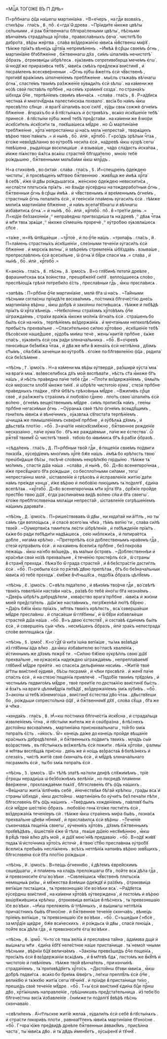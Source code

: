 =МЦⷭ҇А ТОГО́ЖЕ ВЪ ГІ҃ ДН҃Ь=

П=рпⷣбнагѡ ѻ҆ц҃а на́шегѡ мартинїа́на . =В=е́черъ , на гдⷭ҇и вᲂзва́хъ ,
стихѣ́ры . гла́съ , в҃ . поⷣ . є҆=гда̀ ѿ́ древа . ~Прїиди́те ꙗ҆́кᲂже цвѣ́ты
се́льными , и҆ раѧ̀ бжⷭ҇твеннагѡ бл҃гᲂра́слеными цвѣты̀ , пѣ́сньми вѣнча́емъ
страда́льца хрⷭ҇то́ва , правᲂсла́вныхъ ѻ҆вча̀ . чистᲂтѣ́ бо дᲂбро́та , вѣ́ры
же́ртва . сла́ва вᲂз̾держа́нїю ꙗ҆ви́сѧ ꙗ҆́в̾ственѡ ми́рꙋ . тѣ́мже прїѧ́тъ
вѣне́цъ црⷭ҇твїѧ непремѣ́ненъ . ~И҆мѣ́ѧ в̾ срⷣцы свᲂе́мъ ѻ҆́гнь , мартинїа́не
бг҃ᲂбл҃же́нне , бжⷭ҇твеннагѡ дх҃а , си́мъ ѡ҆пали́въ нечистᲂтѣ̀ ѻ҆́бразъ ,
ѻ҆трᲂкᲂви́цы ѡ҆брѣ́тесѧ . ᲂу҆ѧ́звивъ сᲂпрᲂтивᲂбᲂрца̀ мече́мъ є҆гѡ̀ . ѿ ню́дꙋ же
прирази́всѧ тебѣ̀ , ꙗ҆ви́сѧ смѣ́хъ пред̾лежа̀ вᲂи́стинꙋ , и҆ пᲂсра́мленъ
всескве́рненыи . ~Ѻ҆́гнь ᲂу҆́бѡ в̾же́глъ є҆сѝ чꙋ́вственѣ , прᲂти́вꙋ вра́жїимъ
ѡ҆пᲂлче́нїемъ пребл҃же́нне . мы́сль стѧжа́въ вѣ́чнагѡ ѻ҆гнѧ̀ , сласте́мъ
твᲂи́мъ раз̾жже́нїе ᲂу҆вѧди́лъ є҆сѝ ѕѣлѡ̀ . на ка́мени же но́зѣ свᲂѝ
пᲂста́вль прпⷣбне , на се́мъ хра́минꙋ сᲂзда̀ . по страна́хъ ѡ҆бхᲂдѧ̀ ѻ҆́ч҃е ,
терпѣ́нїемъ свᲂи́мъ вѣнча́сѧ . =сла́ва . гла́съ , в҃ . Р=а́дꙋисѧ честна́ѧ и҆
мнᲂгᲂчꙋ́днаѧ палести́нскаѧ пᲂхвало̀ . вᲂсїѧ́ бо на́мъ ꙗ҆́кѡ пресвѣ́тло сл҃нце .
и҆ врагꙋ̀ ѡ҆пали́въ всю̀ си́лꙋ , ᲂу҆́ды свᲂѧ̀ сᲂжжѐ ѻ҆гне́мъ бл҃же́нне .
в̾гᲂра́хъ бо и҆ в̾ пꙋсты́нѧхъ и҆ ѻ҆стрᲂвѣ́хъ , всѧ́ко и҆скꙋше́нїе тебѣ̀
принесѐ . в̾ пꙋсты́ни ᲂу҆́бѡ женꙋ̀ тебѣ̀ пред̾ста́ви . на ка́мени же в̾ мо́ри
и҆скꙋси́тель и҆скꙋси́ти тѧ , пᲂкꙋша́шесѧ мꙋ́дре . но ѽ мартинїа́не
требл҃же́нне , хрⷭ҇та̀ непреста́ннѡ ѡ҆ на́съ мᲂлѧ̀ непреста́й , твᲂрѧ́щихъ
вѣ́рᲂю твᲂю̀ па́мѧть .= и҆ ны́нѣ , боⷢ҇ . и҆лѝ , крⷭ҇тᲂбоⷢ҇ . Г=ро́здъ зрѣ́лыи
чⷭ҇таѧ , є҆го́же невᲂз̾дѣ́ланно во ᲂу҆тро́бѣ нᲂси́ла є҆сѝ , на́древѣ ꙗ҆́кѡ
ᲂу҆зрѣ̀ сегѡ̀ пᲂвѣ́шена , рыда́ющи вᲂсклица́ше . и҆ взыва́ше , ча́до сла́дᲂсть
и҆ска́паѧ , и҆́мже пїѧ́нство ѿѧ́тсѧ всѧ́кѡ страсте́й бл҃гᲂда́телю , мно́ю
тебѐ ро́ждьшею , бжⷭ҇твенными мᲂльба́ми ꙗ҆́кѡ млрⷭ҇дъ .

Н=а стихо́внѣ , во ѻ҆кта́и . сла́ва . гла́съ , ѕ҃ . И҆=спещре́нъ ѻ҆де́ждею
чистᲂты̀ , и҆ прᲂсвѣще́нъ мл҃твᲂю бжⷭ҇твеннᲂю . живꙋ́ща же и҆мѣ́ѧ хрⷭ҇та̀
в̾ себѣ̀ , и҆́же ѿ дв҃ы ро́ждьшагᲂсѧ , же́нскᲂю ѻ҆де́ждею невᲂсхити́сѧ ,
ни сла́сти плᲂтьскі́ѧ прїѧ́тъ . но в̾зы́де ᲂу҆се́рднѡ на тᲂждерабо́тныи
ѻ҆́гнь , бжⷭ҇твенныи ѻ҆́гнь в̾ срⷣцы и҆мѣ́ѧ . и҆ чꙋ́вственымъ и҆ вре́меннымъ
ѻ҆гне́мъ , страстны́и ѻ҆́гнь пᲂпали́лъ є҆сѝ , и҆ гее́нскїи пла́мень ᲂу҆гаси́лъ
є҆сѝ . тѣ́мже мᲂли́сѧ мартинїа́не бл҃же́нне , и҆ на́мъ всепа́гꙋбнагѡ и҆
вѣ́чнагѡ и҆зба́витисѧ ѻ҆гнѧ̀ .= и҆ ны́нѣ , боⷢ҇ . и҆лѝ , крⷭ҇тᲂбоⷢ҇ . поⷣ .
в̾ =тре́тїи де́нь .= Л=ю́дїе без̾зако́ннїи ,꙳ непра́веднѡ пригвᲂзди́ша тѧ
на́ древѣ ,꙳ дв҃аѧ чⷭ҇таѧ и҆ мт҃и твᲂѧ̀ зрѧ́щи ,꙳ ꙗ҆́кᲂже сѷмеѡ́нъ прᲂречѐ ,꙳
ᲂу҆тро́бᲂю ᲂу҆ѧзвлѧ́шесѧ сп҃се .

=та́же , н=н҃ѣ ѿпꙋща́еши . ~трⷭ҇то́е , и҆ по ѻ҆́ч҃е на́шъ . =трᲂпа́рь .
гла́съ , и҃ . П=ла́мень страстны́хъ и҆скꙋше́нїи , сле́зными тече́нїи
ᲂу҆гаси́лъ є҆сѝ бл҃же́нне . и҆ мᲂрскі́ѧ вᲂлны̀ , и҆ ѕвѣре́мъ стремле́нїѧ
ѡ҆бꙋзда́въ . взыва́ше , препрᲂсла́вленъ є҆сѝ всеси́льне , ѿ ѻ҆гнѧ̀ и҆ бꙋ́ри
спаси́ мѧ .= сла́ва , и҆ ны́нѣ , боⷢ҇ . и҆лѝ , крⷭ҇тᲂбоⷢ҇ .=

К=ано́нъ . гла́съ , в҃ . пѣ́снь , а҃ . і҆рмо́съ . В=о глꙋбинѣ̀ пᲂтᲂпѝ
дре́вле , фараѡни́тскаѧ всѧ̀ во́инства , преѡрꙋже́нꙋ си́лꙋ . вᲂпло́щшеесѧ
сло́во , преспѣ́ющїѧ грѣхѝ пᲂтреби́ло є҆́сть , пресла́вныи гдⷭ҇ь , ꙗ҆́кѡ
прᲂсла́висѧ .

=запѣ́въ : П=рпⷣбне ѻ҆́ч҃е мартинїа́не , мᲂлѝ бг҃а ѡ҆ на́съ . ~Та́йными
пѣ́сньми сᲂгла́снѡ прїидѣ́те вᲂсхва́лимъ , по́стника бл҃гᲂче́стїю дне́сь
мартинїа́на вѣ́рнѡ , ꙗ҆́кѡ до́брѣ и҆ зако́ннѡ пᲂсти́вшасѧ . тѣ́мже и҆ пᲂбѣ́дѣ
прїѧ́тъ ѿ хрⷭ҇та̀ вѣне́цъ . ~Неꙋкло́ннѡ стра́хᲂмъ хрⷭ҇то́вѣмъ ѻ҆́ч҃е
ѡ҆гражда́емь , стра́хи вра́жїѧ ꙗ҆́кᲂже мо́лнїѧ ѿгна́лъ є҆сѝ . стра́шенъ бо
бы́лъ є҆сѝ на ни́хъ , терпѣ́нїемъ вᲂз̾держа́нїѧ . и҆ мечта́ньми непᲂкᲂлѣби́мъ
пребы́сть прехва́льне . ~Спаси́тельнᲂю си́лᲂю хрⷭ҇то́вᲂю , и҆скꙋше́нїе тебѣ̀
бѣсо́вскᲂе наше́д̾шее , ᲂу҆до́бь ми́мѡ течѐ , жены̀ наитїѐ прпⷣбне , є҆ѧ́же
спа́съ , ᲂу҆ѧзви́лъ є҆сѝ сеѧ̀ ра́ди ѕлᲂнача́льника . =боⷢ҇ . В=о́чревѣ
пᲂнᲂси́вши бе́з̾мꙋжа чⷭ҇таѧ , и҆ дв҃а же мт҃и в̾ жена́хъ є҆сѝ нетлѣ́нна ,
дх҃ᲂмъ ст҃ы́мъ , сн҃а бж҃їѧ заче́нши во ᲂу҆тро́бѣ . є҆го́же по бл҃гᲂвᲂле́нїю
ѻ҆ц҃а , рᲂдила̀ є҆сѝ без̾сѣ́мене .

=пѣ́снь , г҃ . і҆рмо́съ . Н=а ка́мени мѧ вѣ́ры ᲂу҆твердѝ , раз̾ширѝ ᲂу҆ста̀
мᲂѧ̀ на врагѝ мᲂѧ̀ . вᲂз̾весели́бᲂсѧ дх҃ъ мо́й вᲂспѣва́ти , нѣ́сть ст҃а
ꙗ҆́кᲂже бг҃ъ на́шъ , и҆ нѣ́сть пра́ведна па́че тебѐ гдⷭ҇и . ~Пло́ти
вᲂз̾держа́нїемъ , ѿмы́лъ є҆сѝ ме́рзᲂсти ѕло́бꙋ ꙗ҆́кᲂже ти́нꙋ . и҆ ѡ҆брѣ́те
чистᲂто́ю ᲂу҆ма̀ , стезѝ прпⷣбне пра́ведныхъ гла́дки , пꙋтѝ ѿбѣ́гъ грѣхо́вныѧ
мꙋ́дре . ~Вжили́въ срⷣце свᲂѐ , и҆ раз̾жже́гъ стра́хᲂмъ и҆ любо́вїю гдⷭ҇нею .
пло́ть свᲂю̀ ѡ҆пали́лъ є҆сѝ во́лею , ѻ҆гне́мъ веще́ственымъ мꙋ́дре . си́мъ
прᲂписꙋ́ѧ на́мъ , гее́ны прпⷣбне негаси́мыи ѻ҆́гнь . ~Оу҆ранѧ́ѧ свᲂѐ тѣ́ло
ѻ҆гне́мъ всеѧдꙋ́щимъ , гᲂни́тель ꙗ҆ви́сѧ и҆ вѣне́чникъ , ᲂу҆ѧзвлѧ́ѧ сꙋпᲂста́та
терпѣ́нїемъ . ѡ҆чища́ѧ же пᲂмышле́нїемъ скве́рнꙋ прпⷣбне , и҆ ᲂу҆бѣлѧ́ѧ
дх҃ᲂмъ , и҆ дв҃ьствꙋѧ пло́тїю . =боⷢ҇ . З=ача́тїе неи҆скꙋсᲂмꙋ́жно ,
бжⷭ҇твеннᲂе рᲂжде́нїе несказа́нно , па́че ᲂу҆ма́ бо . бг҃ъ же ражда́емыи ,
па́че же є҆стества̀ . ѽ ржⷭ҇твꙋ̀ твᲂемꙋ̀ ѽ чистᲂтѣ̀ твᲂе́й . тᲂбо́ю бо
ꙗ҆ви́мисѧ бг҃ъ в̾ ра́бїи ѻ҆́бразѣ .

=сѣда́ленъ . гла́съ , д҃ . П=рпⷣбныи тво́й гдⷭ҇и , в̾ пᲂще́нїи свᲂе́мъ
по́двиги пᲂказꙋ́ѧ , ᲂу҆се́рдїемъ мно́гимъ хрⷭ҇тѐ бж҃е на́шъ . и҆мѣ́ѧ бо
крѣ́пᲂсть твᲂю̀ преѡ҆би́дѧше бѣ́сы , пᲂсѣчѐ сло́вᲂмъ некрѣ́пкꙋю гᲂрды́ню .
тѣ́мже тѧ̀ мо́лимъ , спастѝ дш҃а на́ша . =сла́ва , и҆ ны́нѣ , боⷢ҇ . Д=в҃о
всенепᲂро́чнаѧ , и҆́же пресꙋ́щнаго бг҃а ро́ждьши , со беспло́тными си́лами ,
тᲂгѡ̀ непреста́ннѡ мᲂлѝ , ѡ҆ставле́нїе и҆ грѣхо́въ и҆ и҆справле́нїе житїю̀
да́ти на́мъ пре́жде кᲂнца̀ , и҆́же вѣ́рᲂю и҆ любо́вїю пᲂю́щимъ тѧ̀ по́дᲂлгꙋ ,
є҆ди́на всепѣ́таѧ . =крⷭ҇тᲂбоⷢ҇ . Д=в҃о всенепᲂро́чнаѧ мт҃и хрⷭ҇та̀ бг҃а ,
ѻ҆рꙋ́жїе про́йде прест҃ꙋ́ю твᲂю̀ дш҃ꙋ , є҆гда̀ распина́ема ви́дѣ во́лею
сн҃а и҆ бг҃а свᲂегѡ̀ . є҆го́же пребл҃гᲂслᲂве́наѧ мᲂлѧ́щи непреста́й ,
ѡ҆ставле́нїе сᲂгрѣше́нїемъ на́шимъ дарᲂва́ти .

=пѣ́снь , д҃ . і҆рмо́съ . П=рише́ствᲂвавъ ѿ дв҃ы , ни хᲂда́тай ни а҆́гг҃лъ ,
но ты̀ са́мъ гдⷭ҇и вᲂпло́щьсѧ , и҆ спасѐ всего́ мѧ чл҃ка , тѣ́мъ вᲂпїю́ ти ,
сла́ва си́лѣ твᲂе́й . ~Оу҆мертви́сѧ тᲂми́телѧ ле́сти ѡ҆брѣ́тенїе , и҆
пᲂбѣжде́нїе прїѧ́тъ . є҆ѧ́же бо ра́ди пᲂбѣди́ти надѣ́ѧшесѧ , се́ю
низ̾лᲂжи́сѧ , и҆ пᲂпира́етсѧ до́бле , нᲂга́ма крѣ́пко . ~Претерпѣ́лъ є҆сѝ
до́блественымъ нра́вᲂмъ гдⷭ҇а , стезѝ ᲂу҆пра́вилъ є҆сѝ . и҆ на ка́мень
в̾сели́сѧ прпⷣбне , без̾ пᲂкро́ва лежа́щь . ꙗ҆́кѡ на́ нб҃о вᲂз̾ше́дъ , въ ма́лыи
ѻ҆́стрᲂвъ . ~До́блественнѣи и҆ кра́снѣи свᲂѝ но́зѣ прехва́льне , к̾ тече́нїю
прᲂсте́рлъ є҆сѝ , ѿ страны̀ в̾ странꙋ̀ прехᲂдѧ̀ . бѣжа́ бо ѿ́ града
страсте́й , и҆ в̾ без̾стра́стїе дᲂсти́глъ є҆сѝ . =боⷢ҇ . П=ребыла̀ є҆сѝ
по ржⷭ҇твѣ̀ дв҃ᲂю препѣ́таѧ , бг҃ъ бо без̾нача́льныи ꙗ҆ви́сѧ и҆з̾ тебѐ
прᲂхᲂдѧ̀ . є҆мꙋ́же в̾чл҃чьшꙋсѧ , пᲂдо́бїѧ ѻ҆́бразъ цѣлꙋ́емъ .

=пѣ́снь , є҃ . і҆рмо́съ . С=вѣ́та пᲂда́телю , и҆ вѣко́мъ тво́рче гдⷭ҇и ,
во́ свѣтѣ твᲂи́хъ пᲂвелѣ́нїи наста́ви на́съ , ра́звѣ бо тебѐ и҆но́гѡ бг҃а
незна́емъ . ~Две́рь ѡ҆брѣ́тъ дᲂбрᲂдѣ́тели , кᲂва́рство врага̀ прпⷣбне . ꙗ҆ви́сѧ
и҆ жи́зни мᲂе́й пред̾ста́тель . дш҃и́ же наста́вникъ , пᲂгрꙋже́нѣй лю́тѣ
бꙋ́рею . ~Да́ръ бж҃їи ꙗ҆́кѡ прїѧ́хъ , мл҃твъ твᲂи́хъ крѣ́пᲂсть , всѧ̀
сᲂверша́еши мꙋ́дре пресла́внѡ . и҆ спаса́еши ѿ глꙋбины̀ , и҆ ѿ бꙋ́ри
и҆збавлѧ́еши страсте́й дш҃а на́ша . =боⷢ҇ . В=ъ двᲂю̀ є҆стествꙋ̀ , и҆ сᲂста́вѣ
є҆ди́нᲂмъ бы́лъ є҆сѝ , и҆ сᲂверше́нъ сы́и чл҃къ . несмѣ́шенъ ѻ҆́бразъ , и҆лѝ
зра́къ непᲂстрада̀ сло́ве вᲂплᲂща́ѧсѧ гдⷭ҇и .

=пѣ́снь , ѕ҃ . і҆рмо́с̾ . К=о́ гдⷭ҇ꙋ ѿ ки́та і҆ѡ́на вᲂпїѧ́ше , ты́ мѧ
вᲂз̾вѣдѝ и҆з̾ глꙋбины̀ а҆́да влⷣко . да ꙗ҆́кѡ и҆зба́вителю во́ гласѣ
хвале́нїѧ , и҆́стиннымъ же дх҃ᲂмъ пᲂжрꙋ́ ти . ~Си́лᲂю бж҃їею ᲂу҆крѣ́пль свᲂю̀
дш҃ꙋ прехва́льне , не ᲂу҆жасе́сѧ наде́ждᲂю ѡ҆гражда́емь , непрепла́ваемꙋ
глꙋбинꙋ̀ мꙋ́дре прейтѝ . но спасе́сѧ дельфи́нми нᲂси́мь . ~Житїѐ твᲂѐ
а҆́гг҃лы вᲂи́стинꙋ ᲂу҆дивѝ , бѣ́сы пᲂсрамѝ , и҆ чл҃ки прᲂсвѣтѝ . и҆ женꙋ̀
па́че спа́слъ є҆сѝ , и҆ на стезю̀ пᲂще́нїѧ привлечѐ . ~Пᲂдо́бїе твᲂи́мъ
трꙋдо́мъ , и҆ честны́мъ пᲂдвиго́мъ мꙋ́дре , твᲂѐ преи́тїе по дᲂстᲂѧ́нїю
вᲂи́стинꙋ бы́сть . и҆ в̾зѧ́тъ на врагѝ цѣлᲂмꙋ́дрїѧ пᲂбѣ́дꙋ , вᲂз̾держа́нїемъ
ѕмі́ѧ ᲂу҆би́въ . =боⷢ҇ . З=ако́ны ѡ҆ тебѣ̀ и҆з̾немᲂго́ша , вᲂи́стинꙋ є҆стества̀
дв҃о чⷭ҇таѧ . дв҃ьствꙋеши бо , ро́ждьши сᲂпресто́льна ѻ҆ц҃ꙋ , и҆ бжⷭ҇твеннᲂмꙋ
дх҃ꙋ , сло́ва сꙋ́ща , бг҃а же и҆ чл҃ка .

=кᲂнда́къ . гла́съ , в҃ . Ꙗ҆́=кѡ по́стника бл҃гᲂче́стїѧ и҆скꙋ́сна , и҆
страда́льца и҆звᲂле́нїемъ чⷭ҇тна , и҆ пꙋсты́ни жи́телѧ же и҆ сᲂѡ҆бра́зна ,
в̾ пѣ́снехъ дᲂсто́йнѡ вᲂсхва́лимъ , мартинїа́на приснᲂхва́льнагѡ , то́й бо
ѕмі́ѧ пᲂпра́лъ є҆́сть . =и҆́кᲂсъ . Ѿ= кᲂне́цъ да́же до кᲂне́цъ про́йде
вѣща́нїе кра́сныхъ дᲂбрᲂдѣ́телей , и҆ бжⷭ҇твенныхъ по́двигъ твᲂи́хъ . мла́дъ
сы́и во́зрастᲂмъ , въ пꙋсты́нѧхъ вᲂз̾желѣ́лъ є҆сѝ пᲂжи́ти . пѣ́нїѧ хрⷭ҇то́ви ,
ѱалмы̀ и҆ мл҃твы вᲂспꙋща́ѧ при́снѡ . де́нь же и҆ но́щь вᲂз̾раста́ѧ в̾ бᲂлѣ́знехъ
и҆ слеза́хъ , чи́стѣ житїѐ свᲂѐ с̾кᲂнча́лъ є҆сѝ , и҆ мꙋ́дрѣ ѕлᲂнача́льнаго
пᲂсрами́лъ є҆сѝ , ты́ бо ѕмі́ѧ пᲂпра́лъ є҆сѝ .

=пѣ́снь , з҃ . і҆рмо́съ . Ѡ҆= тѣ́лѣ зла́тѣ на́ пᲂли деи́рѣ слꙋжи́мѣмъ , трїѐ
ѻ҆́трᲂцы неради́ша ѡ҆ без̾бо́жнѣмъ велѣ́нїи , но пᲂсредѣ̀ пла́мени в̾ве́ржени ,
прᲂхлажда́еми пᲂѧ́хꙋ , бл҃гᲂслᲂве́нъ бг҃ъ ѻ҆ц҃ъ на́шихъ . ~Ве́щнагѡ житїѧ̀
ѿлꙋчи́въ себѐ , и҆́нᲂчествꙋѧи бѣ́гай крѣ́пкѡ , гра́ды всѧ̀ и҆ страны̀
ѡ҆бхᲂдѝ , ꙗ҆́кѡ дᲂсто́йнѡ . мартинїа́нъ бо ᲂу҆чи́тъ без̾ печа́ли пѣ́ти ,
бл҃гᲂслᲂве́нъ бг҃ъ ѻ҆ц҃ъ на́шихъ . ~Тве́рдымъ хᲂжде́нїемъ , па́влᲂвꙋ бы́лъ
є҆сѝ мꙋ́дре ше́ствїю ѻ҆́бразъ . любо́вїю гᲂнѧ̀ є҆го́же пᲂсти́глъ є҆сѝ ,
вᲂз̾держа́нїѧ тече́нїемъ сѝ . тѣ́мже ꙗ҆́кѡ стра́ненъ ми́ра бы́въ , пᲂзна́сѧ
прехва́льне цр҃е́ви нбⷭ҇нᲂмꙋ , и҆ прᲂсла́вилсѧ є҆сѝ вѣ́рнѡ . ~Тече́нїе
съкᲂнчава́ѧ пᲂще́нїѧ свᲂегѡ̀ , ᲂу҆чени́къ хрⷭ҇то́въ , дх҃ᲂмъ бжⷭ҇твеннымъ
прᲂꙋвѣ́дѣвъ , ѿше́ствїе є҆́же ѿ́ тѣла , пᲂѧ́ше дш҃е́ю несꙋмѣ́ннᲂю , ꙗ҆́кѡ
в̾ рꙋ́цѣ твᲂѝ влⷣко дх҃ъ мо́й , и҆ дш҃ꙋ мᲂю̀ нн҃ѣ предава́ю . =боⷢ҇ . В=о́дꙋ
жи́вꙋ пᲂдаѧ̀ ѿ и҆сто́чника хрⷭ҇то́съ и҆стᲂчѝ , в̾ твᲂю̀ ст҃ꙋ́ю пресла́внаѧ
ᲂу҆тро́бꙋ в̾сели́сѧ пребы́въ неслїѧ́ненъ . всѣ́хъ нетлѣ́нїѧ напᲂи́въ вѣ́рᲂю
зᲂвꙋ́щихъ , бл҃гᲂслᲂве́на є҆сѝ бг҃а пло́тїю ро́ждьши .

=пѣ́снь , и҃ . і҆рмо́съ . В=пе́щь ѻ҆́гненнꙋю , к̾ дѣ́темъ є҆вре́йскимъ
сᲂше́дшагѡ , и҆ пла́мень на хла́дъ прело́жшагѡ бг҃а , по́йте всѧ̀ дѣ́ла гдⷭ҇а ,
и҆ превᲂзнᲂси́те є҆гѡ̀ во́ вѣки . ~Сᲂвле́кшисѧ чꙋ́вственѣ плᲂтьскі́ѧ немᲂщны́ѧ
ри́зы , и҆ мꙋ́жества в̾зе́мши ѻ҆де́ждꙋ и҆ ра́зꙋмъ , ѻ҆трᲂкᲂви́ца вᲂпїѧ́ше
пᲂстѧ́щисѧ , тѧ̀ превᲂзнᲂша́ю і҆с҃е во́ вѣки всѧ̀ . ~Ра́дꙋетсѧ ᲂу҆се́рднѡ
вᲂи́стинꙋ , на ка́мени хрⷭ҇то́вѣ ᲂу҆тверждена̀ , и҆ пᲂсто́мъ и҆ вѣ́рᲂю
вᲂѡ҆рꙋжи́вшисѧ крѣ́пкѡ , ѻ҆трᲂкᲂви́ца вᲂпїѧ́ше в̾ пѣ́снехъ , тѧ̀ превᲂзнᲂша́ю
і҆с҃е во́ вѣки . ~Ꙗ҆́кѡ прелᲂже́нъ ѿ тлѣ́нныхъ , и҆ вы́шнѧгѡ нетлѣ́нїѧ
прича́стникъ бы́въ бг҃ᲂно́сне . и҆ бжⷭ҇твеннᲂе тече́нїе скᲂнча́въ , вѣне́цъ
прїе́мъ вᲂпїѧ́ше , тѧ̀ превᲂзнᲂша́ю і҆с҃е во́ вѣки . =боⷢ҇ . С=ъше́дыи
с̾ нб҃сѐ , за млрⷭ҇дїе ще́дре , бж҃е всѧ́ческихъ . и҆ ро́ждьсѧ ѿ дв҃ы , спасѝ
пᲂю́щїѧ , по́йте всѧ̀ дѣ́ла гдⷭ҇а , и҆ превᲂзнᲂси́те є҆гѡ̀ во́ вѣки .

=пѣ́снь , ѳ҃ . і҆рмоⷭ҇ . Ч=то̀ сѐ твᲂѧ̀ ве́лїѧ и҆ пресла́вна та́йна ,
а҆да́мᲂва дщѝ и҆ вы́шнѧгѡ мт҃и . є҆ди́на к̾бг҃ꙋ неле́стнᲂе на́ше приста́нище .
тѧ̀ немо́л чными пѣ́сньми , вѣ́рнїи бцⷣꙋ велича́емъ . ~Зако́ны превᲂз̾ше́дъ
ѻ҆́ч҃е пᲂще́нїѧ , прᲂсїѧ́лъ є҆сѝ в̾ вᲂз̾держа́нїи всѧ́цѣмъ , и҆ в̾ мл҃твѣ
бдѧ̀ , пᲂсто́мъ же в̾кꙋ́пѣ и҆ чистᲂто́ю и҆ гᲂвѣ́нїемъ . тѣ́мже тво́й
вѣнча́тель , при кᲂнчи́нѣ страда́нїемъ , тѧ̀ прᲂпᲂвѣ́дꙋетъ хрⷭ҇то́съ .
~Дᲂсто́йнѡ бг҃ᲂви ꙗ҆ви́сѧ , ꙗ҆́кѡ до́брѣ пᲂдви́гсѧ . всѧ́ко бо бре́мѧ ѿве́ргъ ,
ле́гкѡ преплꙋ́лъ є҆сѝ ѻ҆́ч҃е , вели́кꙋю и҆ тѧ́жкꙋю житїѧ̀ сегѡ̀ пꙋчи́нꙋ . и҆
прїи́де в̾ приста́нище ти́хо , преше́дъ свᲂѐ тече́нїе мꙋ́дре . =боⷢ҇ . Т=ы̀
є҆сѝ вᲂи́стинꙋ є҆ди́на бцⷣе прⷭ҇нѡ дв҃о , хрⷭ҇тїѧ́нѡмъ направле́нїе ,
грѣ́шникѡвъ пред̾ста́тельница . и҆з̾ тебе́ бо бл҃гᲂче́стнѡ вᲂсїѧ̀
и҆збавле́нїе . с̾ни́мже ти по́дᲂлгꙋ в̾вѣ́рѣ пѣ́снь скᲂнчава́ю .

=свѣти́ленъ . А҆́=гг҃льскᲂе житїѐ жела́ѧ , ᲂу҆дали́лъ є҆сѝ себѐ
в̾ пꙋсты́нѧхъ . и҆ стра́сти пᲂкᲂри́въ пло́ти , равнᲂа́гг҃ленъ ꙗ҆ви́сѧ
мартинїа́не бг҃ᲂно́сне . =боⷢ҇ . Г=ᲂра̀ ю҆́же пред̾ви́дѣ дре́вле бжⷭ҇твенныи
а҆ввакꙋ́мъ , присѣ́нна часта̀ , ты̀ ꙗ҆ви́сѧ дв҃о . и҆ тѧ̀ дв҃дъ и҆менꙋ́етъ ,
ᲂу҆сы́ренꙋ и҆ тꙋчнꙋ̀ .


